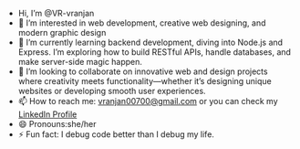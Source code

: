 - Hi, I’m @VR-vranjan
- 👀 I’m interested in web development, creative web designing, and modern graphic design
- 🌱  I’m currently learning backend development, diving into Node.js and Express. I’m exploring how to build RESTful APIs, handle databases, and make server-side magic happen.
- 💞️ I’m looking to collaborate on innovative web and design projects where creativity meets functionality—whether it’s designing unique websites or developing smooth user experiences.
- 📫 How to reach me: vranjan00700@gmail.com or you can check my [LinkedIn Profile](https://www.linkedin.com/in/vaishnavi-ranjan)
- 😄 Pronouns:she/her
- ⚡ Fun fact: I debug code better than I debug my life.


